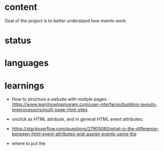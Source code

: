 # content

Goal of the project is to better understand how events work.

# status

# languages

# learnings

- How to structure a website with multple pages: https://www.learnhowtoprogram.com/user-interfaces/building-layouts-preprocessors/multi-page-html-sites.

- onclick as HTML attribute, and in general HTML event attributes:
- https://stackoverflow.com/questions/27905060/what-is-the-difference-between-html-event-attributes-and-assign-events-using-the

- where to put the <script> tag in your HTML: https://www.digitalocean.com/community/tutorials/how-to-add-javascript-to-html
